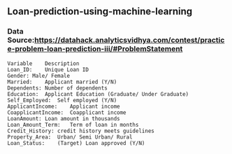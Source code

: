 ## Loan-prediction-using-machine-learning
### Data Source:https://datahack.analyticsvidhya.com/contest/practice-problem-loan-prediction-iii/#ProblemStatement 
 ```
Variable	Description
Loan_ID:	Unique Loan ID
Gender:	Male/ Female
Married:	Applicant married (Y/N)
Dependents:	Number of dependents
Education:	Applicant Education (Graduate/ Under Graduate)
Self_Employed:	Self employed (Y/N)
ApplicantIncome:	Applicant income
CoapplicantIncome:	Coapplicant income
LoanAmount:	Loan amount in thousands
Loan_Amount_Term:	Term of loan in months
Credit_History:	credit history meets guidelines
Property_Area:	Urban/ Semi Urban/ Rural
Loan_Status:	(Target) Loan approved (Y/N)
```
